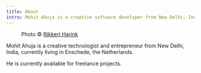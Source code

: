 ```yaml
---
title: About
intro: Mohit Ahuja is a creative software developer from New Delhi, India currently living in Södertälje, Stockholm (Sweden). He is currently wokring with Scania as a software engineer in their sales and marketing team.
---
```


<div class="image">
	<figure>
		<img alt="" src="https://res.cloudinary.com/anand-chowdhary/image/upload/v1534758311/photos/anand-chowdhary.jpg">
		<figcaption>Photo &copy; <a href="https://www.rikkertharink.nl/">Rikkert Harink</a></figcaption>
	</figure>
</div>

Mohit Ahuja is a creative technologist and entrepreneur from New Delhi, India, currently living in Enschede, the Netherlands. 

<!-- He is also a consultant to several startups and digital studios in India and the Netherlands. Previously, he was an interaction designer at the Government of Delhi, Technology Lead at Justice Adda (a University of Cambridge social venture), and consultant to companies like Cyankart, Sixteen Inches, and Unifiers. -->

He is currently available for freelance projects.
<!-- 
- [Curriculum vitae](https://res.cloudinary.com/anand-chowdhary/image/upload/v1534497853/August2018.pdf) -- August 2018
- [Portfolio](https://www.dropbox.com/s/eznlsi6336n96f2/AnandChowdhary_Portfolio_Jan17.pdf) -- January 2017 -->